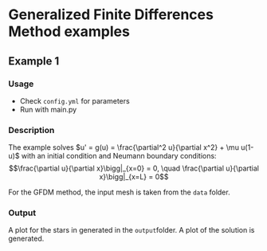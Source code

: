 # Generalized Finite Differences Method examples

## Example 1

### Usage
- Check `config.yml` for parameters
- Run with main.py

### Description
The example solves $u' = g(u) = \frac{\partial^2 u}{\partial x^2} + \mu u(1-u)$ with an initial condition and Neumann boundary conditions:
$$\frac{\partial u}{\partial x}\bigg|_{x=0} = 0, \quad \frac{\partial u}{\partial x}\bigg|_{x=L} = 0$$

For the GFDM method, the input mesh is taken from the `data` folder.

### Output
A plot for the stars in generated in the `output`folder. 
A plot of the solution is generated.


